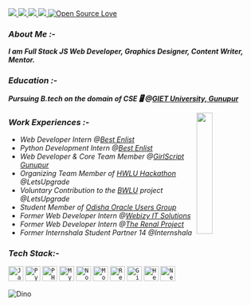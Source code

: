 <a target="_blank" href="https://www.linkedin.com/in/hrushikesh-das-468101171/">
  <img src="https://img.shields.io/badge/linkedin-%230077B5.svg?&style=for-the-badge&logo=linkedin&logoColor=white" />
</a>
<a target="_blank" href="https://twitter.com/Hrushikeshdas18">
  <img src="https://img.shields.io/badge/twitter-%231DA1F2.svg?&style=for-the-badge&logo=twitter&logoColor=white" />
</a>
<a href="mailto:dashrushikesh1121@gmail.com?subject=Hello%20Hrushikesh,%20From%20Github">
  <img src="https://img.shields.io/badge/gmail-%23D14836.svg?&style=for-the-badge&logo=gmail&logoColor=white" />
</a>
<a href="https://www.instagram.com/hrushikesh_das_official/">
  <img src="https://img.shields.io/badge/instagram-%23D14836.svg?&style=for-the-badge&logo=instagram&logoColor=pink" />
</a>
<a href="https://github.com/Rishi-121/">
 <img src="https://badges.frapsoft.com/os/v2/open-source-150x25.png?v=103" alt="Open Source Love"/>
</a> 

### _About Me :-_

 **_I am Full Stack JS Web Developer, Graphics Designer, Content Writer, Mentor._**

### _Education :-_

 **_Pursuing B.tech on the domain of CSE 🖥 @[GIET University, Gunupur](https://www.giet.edu/)_**

<a href="https://github.com/Rishi-121">
  <img align="right" height="25%" width="25%" src="https://media.giphy.com/media/du3J3cXyzhj75IOgvA/giphy.gif">
</a> 

### _Work Experiences :-_

* _Web Developer Intern @[Best Enlist](http://bestenlist.co.in)_
* _Python Development Intern @[Best Enlist](http://bestenlist.co.in)_
* _Web Developer & Core Team Member @[GirlScript Gunupur](https://girlscript-gunupur.web.app/)_
* _Organizing Team Member of [HWLU Hackathon](https://letsupgrade.in/hack/) @LetsUpgrade_
* _Voluntary Contribution to the [BWLU](https://letsupgrade.in/BWLU/) project @LetsUpgrade_
* _Student Member of [Odisha Oracle Users Group](https://odishaoug.in/)_
* _Former Web Developer Intern @[Webizy IT Solutions](https://webizysolutions.com/)_
* _Former Web Developer Intern @[The Renal Project](https://www.therenalproject.com/)_
* _Former Internshala Student Partner 14 @Internshala_

### _Tech Stack:-_

<code><img src="https://cdn.svgporn.com/logos/javascript.svg" height="30" alt="JavaScript"></code>
<code><img src="https://cdn.svgporn.com/logos/python.svg" height="30" alt="Python"></code>
<code><img src="https://cdn.svgporn.com/logos/php.svg" height="30" alt="PHP"></code>
<code><img src="https://cdn.svgporn.com/logos/mysql.svg" height="30" alt="MySQL"></code>
<code><img src="https://cdn.svgporn.com/logos/nodejs-icon.svg" height="30" alt="Nodejs"></code>
<code><img src="https://cdn.svgporn.com/logos/mongodb.svg" height="30" alt="MongoDB"></code>
<code><img src="https://cdn.svgporn.com/logos/react.svg" height="30" alt="Reactjs"></code>
<code><img src="https://cdn.svgporn.com/logos/git.svg" height="30" alt="Git"></code>
<code><img src="https://cdn.svgporn.com/logos/heroku.svg" height="30" alt="Heroku"></code>
<code><img src="https://cdn.svgporn.com/logos/netlify.svg" height="30" alt="Netlify"></code>
    
![Dino](https://raw.githubusercontent.com/Rishi-121/Rishi-121/master/dino.gif)
    
